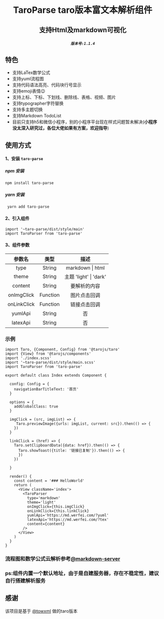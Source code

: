 # <p align="center">TaroParse taro版本富文本解析组件</p>
## <p align="center">支持Html及markdown可视化</p>
##### <p align="center"><code>版本号:1.1.4</code></p>
## 特色
- 支持LaTex数学公式
- 支持yuml流程图
- 支持代码语法高亮、代码块行号显示
- 支持emoji表情😉
- 支持上标、下标、下划线、删除线、表格、视频、图片
- 支持typographer字符替换
- 支持多主题切换
- 支持Markdown TodoList
- 目前只支持h5和微信小程序，别的小程序平台现在样式问题暂未解决(<b>小程序没太深入研究过，各位大佬如果有方案，欢迎指导</b>)
## 使用方式
#### 1、安装 ` taro-parse `
##### npm 安装
` npm install taro-parse `
##### yarn 安装
` yarn add taro-parse`
#### 2、引入组件
``` 
import '~taro-parse/dist/style/main'
import TaroParser from 'taro-parse'
```
#### 3、组件参数

| 参数名 | 类型   |描述 |
| :---:  | :----: | :----: |
| type| String | markdown \| html|
| theme| String | 主题 'light' \| 'dark'|
| content| String | 要解析的内容 |
| onImgClick| Function|  图片点击回调|
| onLinkClick| Function| 链接点击回调 |
| yumlApi| String| 否 | yuml流程图云解析地址 |
| latexApi| String| 否 | latex数学公式云解析地址 |

### 示例

```
import Taro, {Component, Config} from '@tarojs/taro'
import {View} from '@tarojs/components'
import './index.scss'
import '~taro-parse/dist/style/main.scss'
import TaroParser from 'taro-parse'

export default class Index extends Component {

  config: Config = {
    navigationBarTitleText: '首页'
  }

  options = {
    addGlobalClass: true
  }

  imgClick = (src, imgList) => {
     Taro.previewImage({urls: imgList, current: src}).then(() => {
    })
  }

  linkClick = (href) => {
    Taro.setClipboardData({data: href}).then(() => {
      Taro.showToast({title: '链接已复制'}).then(() => {
      })
    })

  }

  render() {
    const content = '### HelloWorld'
    return (
      <View className='index'>
        <TaroParser
          type='markdown'
          theme='light'
          onImgClick={this.imgClick}
          onLinkClick={this.linkClick}
          yumlApi='https://md.werfei.com/?yuml'
          latexApi='https://md.werfei.com/?tex'
          content={content}
        />
      </View>
    )
  }
}

```

### 流程图和数学公式云解析参考[@markdown-server](https://github.com/sbfkcel/markdown-server) 
### ps:组件内置一个默认地址，由于是自建服务器，存在不稳定性，建议自行搭建解析服务
## 感谢
该项目是基于 [@towxml](https://github.com/sbfkcel/towxml) 做的taro版本
